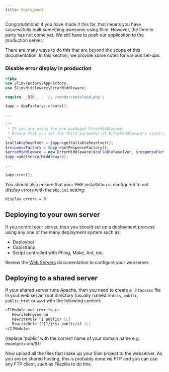 ```yaml
---
title: Deployment
---
```

Congratulations! if you have made it this far, that means you have successfully built something 
awesome using Slim. However, the time to party has not come yet. We still have to push our 
application to the production server.

There are many ways to do this that are beyond the scope of this documentation. In 
this section, we provide some notes for various set-ups.

### Disable error display in production
```php
<?php
use Slim\Factory\AppFactory;
use Slim\Middleware\ErrorMiddleware;

require __DIR__ . '/../vendor/autoload.php';

$app = AppFactory::create();

...

/**
 * If you are using the pre-packaged ErrorMiddleware
 * Ensure that you set the third parameter of ErrorMiddleware's constructor to false
 */ 
$callableResolver = $app->getCallableResolver();
$responseFactory = $app->getResponseFactory();
$errorMiddleware = new ErrorMiddleware($callableResolver, $responseFactory, false, true, true);
$app->add($errorMiddleware);

...

$app->run();
```

You should also ensure that your PHP installation is configured to not display
errors with the `php.ini` setting:

```bash
display_errors = 0
```

## Deploying to your own server

If you control your server, then you should set up a deployment process using any 
one of the many deployment system such as:

* Deploybot
* Capistrano
* Script controlled with Phing, Make, Ant, etc.

Review the [Web Servers](/docs/v4/start/web-servers.html) documentation to configure your webserver.

## Deploying to a shared server

If your shared server runs Apache, then you need to create a `.htaccess` file 
in your web server root directory (usually named `htdocs`, `public`, `public_html`
or `www`) with the following content:

```bash
<IfModule mod_rewrite.c>
   RewriteEngine on
   RewriteRule ^$ public/ [L]
   RewriteRule (^[^/]*$) public/$1 [L]
</IfModule>
```

(replace 'public' with the correct name of your domain name e.g. example.com/$1)

Now upload all the files that make up your Slim project to the webserver. As you
are on shared hosting, this is probably done via FTP and you can use any FTP client, 
such as Filezilla to do this.

